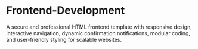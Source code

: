 # Frontend-Development
A secure and professional HTML frontend template with responsive design, interactive navigation, dynamic confirmation notifications, modular coding, and user-friendly styling for scalable websites.
